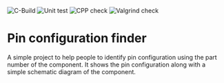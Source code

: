 ![C-Build](https://github.com/SOMASUNDARAM-C/mini-project_256538/workflows/c-cpp.yml/badge.svg)
![Unit test](https://github.com/SOMASUNDARAM-C/mini-project_256538/workflows/unity.yml/badge.svg)
![CPP check](https://github.com/SOMASUNDARAM-C/mini-project_256538/workflows/cppcheck.yml)
![Valgrind check](https://github.com/SOMASUNDARAM-C/mini-project_256538/workflows/valgrind.yml)
# Pin configuration finder
A simple project to help people to identify pin configuration using the part number of the component.
It shows the pin configuration along with a simple schematic diagram of the component.

